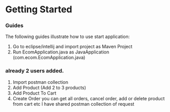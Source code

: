 # Getting Started

### Guides
The following guides illustrate how to use start application:

1) Go to eclipse/intellij and import project as Maven Project
2) Run EcomApplication.java as JavaApplication (com.ecom.EcomApplication.java)

### already 2 users added.

1) Import postman collection
2) Add Product (Add 2 to 3 products)
3) Add Product To Cart
4) Create Order
   you can get all orders, cancel order, add or delete product from cart etc
   I have shared postman collection of request
   